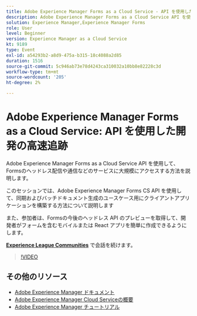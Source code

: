 ```yaml
---
title: Adobe Experience Manager Forms as a Cloud Service - API を使用した開発のファーストトラック
description: Adobe Experience Manager Forms as a Cloud Service API を使用して、Formsのヘッドレス配信や通信などのサービスに大規模にアクセスする方法を説明します。 このセッションでは、Adobe Experience Manager Forms CS API を使用して、同期およびバッチドキュメント生成のユースケース用のクライアントアプリケーションを構築する方法について説明します。 また、参加者は、Formsの今後のヘッドレス API のプレビューを取得して、開発者がフォームを含むモバイルまたは React アプリを簡単に作成できるようにします。
solution: Experience Manager,Experience Manager Forms
role: User
level: Beginner
version: Experience Manager as a Cloud Service
kt: 9189
type: Event
exl-id: a54293b2-a8d9-475a-b315-18c4088a2d85
duration: 1516
source-git-commit: 5c946ab73e78d4243ca310032a10bb8e82228c3d
workflow-type: tm+mt
source-wordcount: '205'
ht-degree: 2%

---
```


# Adobe Experience Manager Forms as a Cloud Service: API を使用した開発の高速追跡

Adobe Experience Manager Forms as a Cloud Service API を使用して、Formsのヘッドレス配信や通信などのサービスに大規模にアクセスする方法を説明します。 

このセッションでは、Adobe Experience Manager Forms CS API を使用して、同期およびバッチドキュメント生成のユースケース用にクライアントアプリケーションを構築する方法について説明します

また、参加者は、Formsの今後のヘッドレス API のプレビューを取得して、開発者がフォームを含むモバイルまたは React アプリを簡単に作成できるようにします。

**[Experience League Communities](https://adobe.ly/3zKLQrw)** で会話を続けます。

>[!VIDEO](https://video.tv.adobe.com/v/337724/?quality=12&learn=on&hidetitle=true)

## その他のリソース

- [Adobe Experience Manager ドキュメント ](https://experienceleague.adobe.com/docs/experience-manager-cloud-service.html)
- [Adobe Experience Manager Cloud Serviceの概要 ](https://experienceleague.adobe.com/docs/experience-manager-cloud-service/overview/home.html)
- [Adobe Experience Manager チュートリアル](https://experienceleague.adobe.com/docs/experience-manager-tutorials.html)
